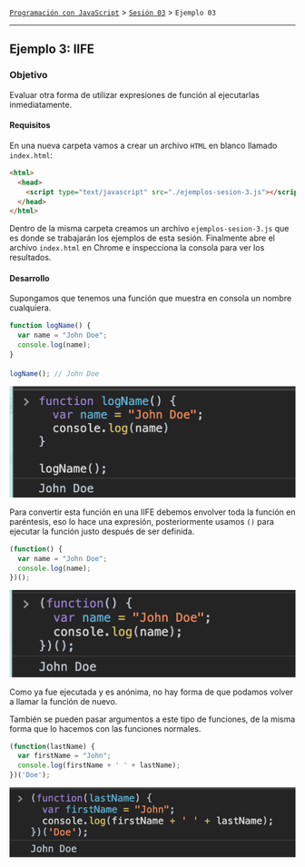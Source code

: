 [`Programación con JavaScript`](../../Readme.md) > [`Sesión 03`](../Readme.md) > `Ejemplo 03`

---

## Ejemplo 3: IIFE

### Objetivo

Evaluar otra forma de utilizar expresiones de función al ejecutarlas inmediatamente.

#### Requisitos

En una nueva carpeta vamos a crear un archivo `HTML` en blanco llamado `index.html`:

```html
<html>
  <head>
    <script type="text/javascript" src="./ejemplos-sesion-3.js"></script>
  </head>
</html>
```

Dentro de la misma carpeta creamos un archivo `ejemplos-sesion-3.js` que es donde se trabajarán los ejemplos de esta sesión. Finalmente abre el archivo `index.html` en Chrome e inspecciona la consola para ver los resultados.


#### Desarrollo

Supongamos que tenemos una función que muestra en consola un nombre cualquiera.

```javascript
function logName() {
  var name = "John Doe";
  console.log(name);
}

logName(); // John Doe
```

![logName](./assets/logName.png)

Para convertir esta función en una IIFE debemos envolver toda la función en paréntesis, eso lo hace una expresión, posteriormente usamos `()` para ejecutar la función justo después de ser definida.

```javascript
(function() {
  var name = "John Doe";
  console.log(name);
})();
```

![IIFE](./assets/IIFE.png)

Como ya fue ejecutada y es anónima, no hay forma de que podamos volver a llamar la función de nuevo.

También se pueden pasar argumentos a este tipo de funciones, de la misma forma que lo hacemos con las funciones normales.

```javascript
(function(lastName) {
  var firstName = "John";
  console.log(firstName + ' ' + lastName);
})('Doe');
```

![IIFE With Arguments](./assets/IIFE-args.png)
